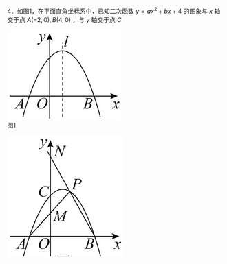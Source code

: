 4．如图1，在平面直角坐标系中，已知二次函数 $y = a x ^ { 2 } + b x + 4$ 的图象与 $x$ 轴交于点 $A \left( - 2 , 0 \right) , B \left( 4 , 0 \right)$ ，与 $y$ 轴交于点 $C$

![](<../../qs_image_DB/专题3-2_一网打尽14类·二次函数的存在性问题（解析版）_/f90e7f76ff71a1bb1dbce1ba213a25d20299f7912306e5f4f3ce402b1067bc88.jpg>)  
图1

![](<../../qs_image_DB/专题3-2_一网打尽14类·二次函数的存在性问题（解析版）_/82761d7b8cdb2c4d8d251dcd875dde70728d930a6632535e61afdd438df1a727.jpg>)  
